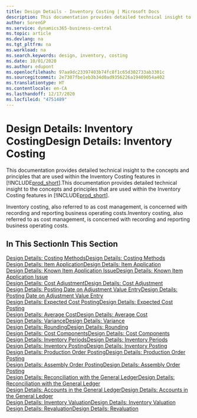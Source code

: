 ```yaml
---
title: Design Details - Inventory Costing | Microsoft Docs
description: This documentation provides detailed technical insight to the concepts and principles that are used within the Inventory Costing features in Business Central.
author: SorenGP
ms.service: dynamics365-business-central
ms.topic: article
ms.devlang: na
ms.tgt_pltfrm: na
ms.workload: na
ms.search.keywords: design, inventory, costing
ms.date: 10/01/2020
ms.author: edupont
ms.openlocfilehash: 97aa9dc23397403b74fc8f1c65d302733ab3301c
ms.sourcegitcommit: 2e7307fbe1eb3b34d0ad9356226a19409054a402
ms.translationtype: HT
ms.contentlocale: en-CA
ms.lasthandoff: 12/17/2020
ms.locfileid: "4751489"
---
```

# <a name="design-details-inventory-costing"></a><span data-ttu-id="a1afb-103">Design Details: Inventory Costing</span><span class="sxs-lookup"><span data-stu-id="a1afb-103">Design Details: Inventory Costing</span></span>
<span data-ttu-id="a1afb-104">This documentation provides detailed technical insight to the concepts and principles that are used within the Inventory Costing features in [!INCLUDE[prod_short](includes/prod_short.md)].</span><span class="sxs-lookup"><span data-stu-id="a1afb-104">This documentation provides detailed technical insight to the concepts and principles that are used within the Inventory Costing features in [!INCLUDE[prod_short](includes/prod_short.md)].</span></span>  

<span data-ttu-id="a1afb-105">Inventory costing, also referred to as cost management, is concerned with recording and reporting business operating costs.</span><span class="sxs-lookup"><span data-stu-id="a1afb-105">Inventory costing, also referred to as cost management, is concerned with recording and reporting business operating costs.</span></span>  

## <a name="in-this-section"></a><span data-ttu-id="a1afb-106">In This Section</span><span class="sxs-lookup"><span data-stu-id="a1afb-106">In This Section</span></span>  
[<span data-ttu-id="a1afb-107">Design Details: Costing Methods</span><span class="sxs-lookup"><span data-stu-id="a1afb-107">Design Details: Costing Methods</span></span>](design-details-costing-methods.md)  
[<span data-ttu-id="a1afb-108">Design Details: Item Application</span><span class="sxs-lookup"><span data-stu-id="a1afb-108">Design Details: Item Application</span></span>](design-details-item-application.md)  
[<span data-ttu-id="a1afb-109">Design Details: Known Item Application Issue</span><span class="sxs-lookup"><span data-stu-id="a1afb-109">Design Details: Known Item Application Issue</span></span>](design-details-inventory-zero-level-open-item-ledger-entries.md)  
[<span data-ttu-id="a1afb-110">Design Details: Cost Adjustment</span><span class="sxs-lookup"><span data-stu-id="a1afb-110">Design Details: Cost Adjustment</span></span>](design-details-cost-adjustment.md)  
[<span data-ttu-id="a1afb-111">Design Details: Posting Date on Adjustment Value Entry</span><span class="sxs-lookup"><span data-stu-id="a1afb-111">Design Details: Posting Date on Adjustment Value Entry</span></span>](design-details-inventory-adjustment-value-entry-posting-date.md)  
[<span data-ttu-id="a1afb-112">Design Details: Expected Cost Posting</span><span class="sxs-lookup"><span data-stu-id="a1afb-112">Design Details: Expected Cost Posting</span></span>](design-details-expected-cost-posting.md)  
[<span data-ttu-id="a1afb-113">Design Details: Average Cost</span><span class="sxs-lookup"><span data-stu-id="a1afb-113">Design Details: Average Cost</span></span>](design-details-average-cost.md)  
[<span data-ttu-id="a1afb-114">Design Details: Variance</span><span class="sxs-lookup"><span data-stu-id="a1afb-114">Design Details: Variance</span></span>](design-details-variance.md)  
[<span data-ttu-id="a1afb-115">Design Details: Rounding</span><span class="sxs-lookup"><span data-stu-id="a1afb-115">Design Details: Rounding</span></span>](design-details-rounding.md)  
[<span data-ttu-id="a1afb-116">Design Details: Cost Components</span><span class="sxs-lookup"><span data-stu-id="a1afb-116">Design Details: Cost Components</span></span>](design-details-cost-components.md)  
[<span data-ttu-id="a1afb-117">Design Details: Inventory Periods</span><span class="sxs-lookup"><span data-stu-id="a1afb-117">Design Details: Inventory Periods</span></span>](design-details-inventory-periods.md)  
[<span data-ttu-id="a1afb-118">Design Details: Inventory Posting</span><span class="sxs-lookup"><span data-stu-id="a1afb-118">Design Details: Inventory Posting</span></span>](design-details-inventory-posting.md)  
[<span data-ttu-id="a1afb-119">Design Details: Production Order Posting</span><span class="sxs-lookup"><span data-stu-id="a1afb-119">Design Details: Production Order Posting</span></span>](design-details-production-order-posting.md)  
[<span data-ttu-id="a1afb-120">Design Details: Assembly Order Posting</span><span class="sxs-lookup"><span data-stu-id="a1afb-120">Design Details: Assembly Order Posting</span></span>](design-details-assembly-order-posting.md)  
[<span data-ttu-id="a1afb-121">Design Details: Reconciliation with the General Ledger</span><span class="sxs-lookup"><span data-stu-id="a1afb-121">Design Details: Reconciliation with the General Ledger</span></span>](design-details-reconciliation-with-the-general-ledger.md)  
[<span data-ttu-id="a1afb-122">Design Details: Accounts in the General Ledger</span><span class="sxs-lookup"><span data-stu-id="a1afb-122">Design Details: Accounts in the General Ledger</span></span>](design-details-accounts-in-the-general-ledger.md)  
[<span data-ttu-id="a1afb-123">Design Details: Inventory Valuation</span><span class="sxs-lookup"><span data-stu-id="a1afb-123">Design Details: Inventory Valuation</span></span>](design-details-inventory-valuation.md)  
[<span data-ttu-id="a1afb-124">Design Details: Revaluation</span><span class="sxs-lookup"><span data-stu-id="a1afb-124">Design Details: Revaluation</span></span>](design-details-revaluation.md)
